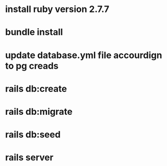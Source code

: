 # install ruby version 2.7.7

# bundle install

# update database.yml file accourdign to pg creads 

# rails db:create 

# rails db:migrate 

# rails db:seed 

# rails server 